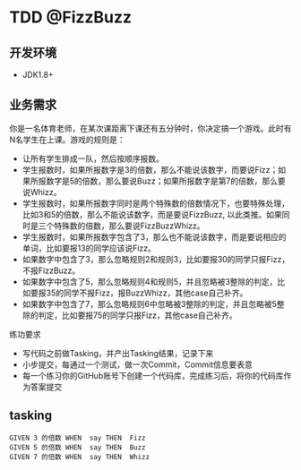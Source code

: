 # TDD @FizzBuzz


## 开发环境
 - JDK1.8+
 
## 业务需求


你是一名体育老师，在某次课距离下课还有五分钟时，你决定搞一个游戏。此时有N名学生在上课。游戏的规则是：
- 让所有学生排成一队，然后按顺序报数。
- 学生报数时，如果所报数字是3的倍数，那么不能说该数字，而要说Fizz；如果所报数字是5的倍数，那么要说Buzz；如果所报数字是第7的倍数，那么要说Whizz。
- 学生报数时，如果所报数字同时是两个特殊数的倍数情况下，也要特殊处理，比如3和5的倍数，那么不能说该数字，而是要说FizzBuzz, 以此类推。如果同时是三个特殊数的倍数，那么要说FizzBuzzWhizz。
- 学生报数时，如果所报数字包含了3，那么也不能说该数字，而是要说相应的单词，比如要报13的同学应该说Fizz。
- 如果数字中包含了3，那么忽略规则2和规则3，比如要报30的同学只报Fizz，不报FizzBuzz。
- 如果数字中包含了5，那么忽略规则4和规则5，并且忽略被3整除的判定，比如要报35的同学不报Fizz，报BuzzWhizz，其他case自己补齐。
- 如果数字中包含了7，那么忽略规则6中忽略被3整除的判定，并且忽略被5整除的判定，比如要报75的同学只报Fizz，其他case自己补齐。


练功要求

- 写代码之前做Tasking，并产出Tasking结果，记录下来
- 小步提交，每通过一个测试，做一次Commit，Commit信息要表意
- 每一个练习你的GitHub账号下创建一个代码库，完成练习后，将你的代码库作为答案提交



## tasking

~~~
GIVEN 3 的倍数 WHEN  say THEN  Fizz
GIVEN 5 的倍数 WHEN  say THEN  Buzz
GIVEN 7 的倍数 WHEN  say THEN  Whizz


~~~


